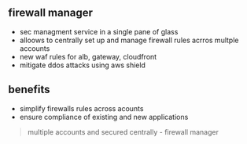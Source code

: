 ## firewall manager

- sec managment service in a single pane of glass
- alloows to centrally set up and manage firewall rules acrros multple accounts
- new waf rules for alb, gateway, cloudfront
- mitigate ddos attacks using aws shield

## benefits

* simplify firewalls rules across acounts
* ensure compliance of existing and new applications

> multiple accounts and secured centrally - firewall manager